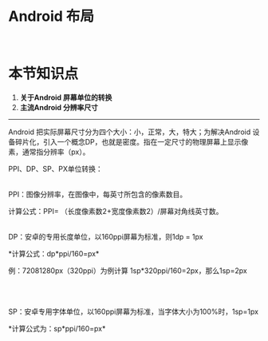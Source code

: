 # Android 布局
<br />

# 本节知识点
1. **关于Android 屏幕单位的转换**
2. **主流Android 分辨率尺寸**


---

Android 把实际屏幕尺寸分为四个大小：小，正常，大，特大；为解决Android 设备碎片化，引入一个概念DP，也就是密度。指在一定尺寸的物理屏幕上显示像素，通常指分辨率（px）。

PPI、DP、SP、PX单位转换：

<br />
PPI：图像分辨率，在图像中，每英寸所包含的像素数目。
<p>计算公式：PPI= （长度像素数2+宽度像素数2）/屏幕对角线英寸数。</p>

<br />
DP：安卓的专用长度单位，以160ppi屏幕为标准，则1dp = 1px
<p>*计算公式：dp*ppi/160=px*</p>
例：72081280px（320ppi）为例计算 1sp*320ppi/160=2px，那么1sp=2px

<br /><br />
<p>SP：安卓专用字体单位，以160ppi屏幕为标准，当字体大小为100%时，1sp=1px</p>
<p>*计算公式为：sp*ppi/160=px*</p>
